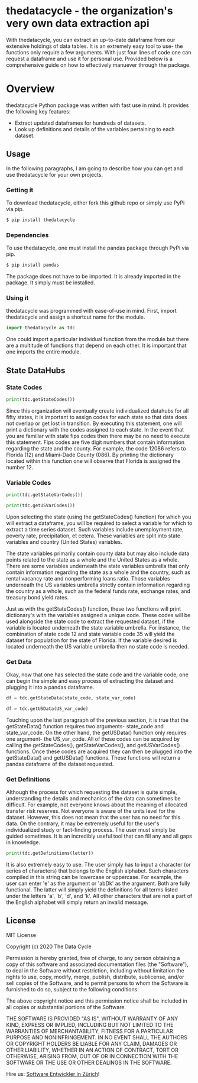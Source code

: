 # thedatacycle - the organization's very own data extraction api

With thedatacycle, you can extract an up-to-date dataframe from our extensive holdings of data tables.  It is an extremely easy tool to use- the functions only require a few arguments.  With just four lines of code one can request a dataframe and use it for personal use.  Provided below is a comprehensive guide on how to effectively manuever through the package.  

# Overview
thedatacycle Python package was written with fast use in mind. It provides the following key features:

  - Extract updated dataframes for hundreds of datasets. 
  - Look up definitions and details of the variables pertaining to each dataset.


## Usage

In the following paragraphs, I am going to describe how you can get and use thedatacycle for your own projects.

###  Getting it

To download thedatacycle, either fork this github repo or simply use PyPi via pip.
```sh
$ pip install thedatacycle
```

### Dependencies 

To use thedatacycle, one must install the pandas package through PyPi via pip.
```sh
$ pip install pandas
```
The package does not have to be imported.  It is already imported in the package.  It simply must be installed.  

### Using it

thedatacycle was programmed with ease-of-use in mind. First, import thedatacycle and assign a shortcut name for the module. 

```Python
import thedatacycle as tdc
```

One could import a particular individual function from the module but there are a multitude of functions that depend on each other.  It is important that one imports the entire module.

## State DataHubs

### State Codes

```Python
print(tdc.getStateCodes())
```

Since this organization will eventually create individualized datahubs for all fifty states, it is important to assign codes for each state so that data does not overlap or get lost in transition.  By executing this statement, one will print a dictionary with the codes assigned to each state.  In the event that you are familiar with state fips codes then there may be no need to execute this statement.  Fips codes are five digit numbers that contain information regarding the state and the county.  For example, the code 12086 refers to Florida (12) and Miami-Dade County (086).  By printing the dictionary located within this function one will observe that Florida is assigned the number 12.  


### Variable Codes

```Python
print(tdc.getStateVarCodes())
```

```Python
print(tdc.getUSVarCodes())
```

Upon selecting the state (using the getStateCodes() function) for which you will extract a dataframe, you will be required to select a variable for which to extract a time series dataset.  Such variables include unemployment rate, poverty rate, precipitation, et cetera.  These variables are split into state variables and country (United States) variables.  

The state variables primarily contain county data but may also include data points related to the state as a whole and the United States as a whole.  There are some variables underneath the state variables umbrella that only contain information regarding the state as a whole and the country, such as rental vacancy rate and nonperforming loans ratio.  Those variables underneath the US variables umbrella strictly contain information regarding the country as a whole, such as the federal funds rate, exchange rates, and treasury bond yield rates.

Just as with the getStateCodes() function, these two functions will print dictionary's with the variables assigned a unique code.  These codes will be used alongside the state code to extract the requested dataset, if the variable is located underneath the state variable umbrella.  For instance, the combination of state code 12 and state variable code 35 will yield the dataset for population for the state of Florida.  If the variable desired is located underneath the US variable umbrella then no state code is needed.  


### Get Data 

Okay, now that one has selected the state code and the variable code, one can begin the simple and easy process of extracting the dataset and plugging it into a pandas dataframe. 

```Python
df = tdc.getStateData(state_code, state_var_code)
```

```Python
df = tdc.getUSData(US_var_code)
```

Touching upon the last paragraph of the previous section, it is true that the getStateData() function requires two arguments- state_code and state_var_code.  On the other hand, the getUSData() function only requires one argument- the US_var_code.  All of these codes can be acquired by calling the getStateCodes(), getStateVarCodes(), and getUSVarCodes() functions.  Once these codes are acquired they can then be plugged into the getStateData() and getUSData() functions.  These functions will return a pandas dataframe of the dataset requested.


### Get Definitions 

Although the process for which requesting the dataset is quite simple, understanding the details and mechanics of the data can sometimes be difficult.  For example, not everyone knows about the meaning of allocated transfer risk reserves.  Not everyone is aware of the units level for the dataset.  However, this does not mean that the user has no need for this data.  On the contrary, it may be extremely useful for the user's individualized study or fact-finding process.  The user must simply be guided sometimes.  It is an incredibly useful tool that can fill any and all gaps in knowledge.  

```Python
print(tdc.getDefinitions(letter))
```

It is also extremely easy to use.  The user simply has to input a character (or series of characters) that belongs to the English alphabet.  Such characters compiled in this string can be lowercase or uppercase.  For example, the user can enter 'e' as the argument or 'abDk' as the argument.  Both are fully functional.  The latter will simply yield the definitions for all terms listed under the letters 'a', 'b', 'd', and 'k'.  All other characters that are not a part of the English alphabet will simply return an invalid message. 


License
----

MIT License

Copyright (c) 2020 The Data Cycle

Permission is hereby granted, free of charge, to any person obtaining a copy
of this software and associated documentation files (the "Software"), to deal
in the Software without restriction, including without limitation the rights
to use, copy, modify, merge, publish, distribute, sublicense, and/or sell
copies of the Software, and to permit persons to whom the Software is
furnished to do so, subject to the following conditions:

The above copyright notice and this permission notice shall be included in all
copies or substantial portions of the Software.

THE SOFTWARE IS PROVIDED "AS IS", WITHOUT WARRANTY OF ANY KIND, EXPRESS OR
IMPLIED, INCLUDING BUT NOT LIMITED TO THE WARRANTIES OF MERCHANTABILITY,
FITNESS FOR A PARTICULAR PURPOSE AND NONINFRINGEMENT. IN NO EVENT SHALL THE
AUTHORS OR COPYRIGHT HOLDERS BE LIABLE FOR ANY CLAIM, DAMAGES OR OTHER
LIABILITY, WHETHER IN AN ACTION OF CONTRACT, TORT OR OTHERWISE, ARISING FROM,
OUT OF OR IN CONNECTION WITH THE SOFTWARE OR THE USE OR OTHER DEALINGS IN THE
SOFTWARE.


Hire us: [Software Entwickler in Zürich](https://polygon-software.ch)!
